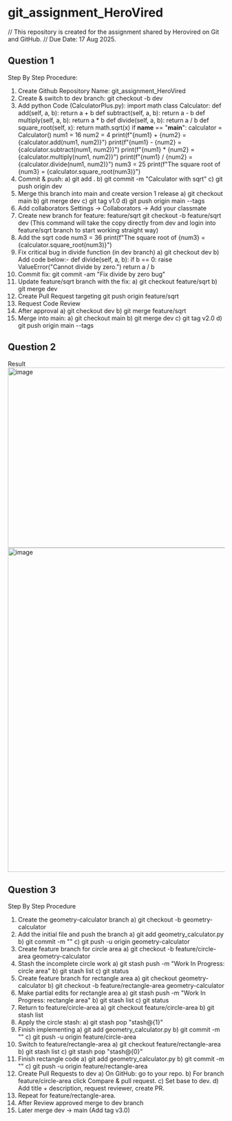 # git_assignment_HeroVired

// This repository is created for the assignment shared by Herovired on Git and GitHub.
// Due Date: 17 Aug 2025.
## Question 1
Step By Step Procedure:
1) Create Github Repository
   Name: git_assignment_HeroVired
2) Create & switch to dev branch:
   git checkout -b dev
3) Add python Code (CalculatorPlus.py):
  import math
  class Calculator:
      def add(self, a, b):
          return a + b
      def subtract(self, a, b):
          return a - b
      def multiply(self, a, b):
          return a * b
      def divide(self, a, b):
          return a / b
       def square_root(self, x):
          return math.sqrt(x)
  if __name__ == "__main__":
      calculator = Calculator()
      num1 = 16
      num2 = 4
      print(f"{num1} + {num2} = {calculator.add(num1, num2)}")
      print(f"{num1} - {num2} = {calculator.subtract(num1, num2)}")
      print(f"{num1} * {num2} = {calculator.multiply(num1, num2)}")
      print(f"{num1} / {num2} = {calculator.divide(num1, num2)}")
      num3 = 25
      print(f"The square root of {num3} = {calculator.square_root(num3)}")
4) Commit & push:
   a) git add .
   b) git commit -m "Calculator with sqrt"
   c) git push origin dev
5) Merge this branch into main and create version 1 release
   a) git checkout main
   b) git merge dev
   c) git tag v1.0
   d) git push origin main --tags
6) Add collaborators
   Settings → Collaborators → Add your classmate
7) Create new branch for feature: feature/sqrt
   git checkout -b feature/sqrt dev (This command will take the copy directly from dev and login into feature/sqrt branch to start working straight way)
8) Add the sqrt code
   num3 = 36
   print(f"The square root of {num3} = {calculator.square_root(num3)}")
9) Fix critical bug in divide function (in dev branch)
   a) git checkout dev
   b) Add code below:-
     def divide(self, a, b):
      if b == 0:
          raise ValueError("Cannot divide by zero.")
      return a / b
10) Commit fix:
    git commit -am "Fix divide by zero bug"
11) Update feature/sqrt branch with the fix:
    a) git checkout feature/sqrt
    b) git merge dev
12) Create Pull Request targeting
    git push origin feature/sqrt
13) Request Code Review
14) After approval
    a) git checkout dev
    b) git merge feature/sqrt
15) Merge into main:
    a) git checkout main
    b) git merge dev
    c) git tag v2.0
    d) git push origin main --tags
## Question 2
Result
<img width="1061" height="418" alt="image" src="https://github.com/user-attachments/assets/7001d5d7-619f-47ab-b8cd-eacd59141069" />
<img width="1068" height="752" alt="image" src="https://github.com/user-attachments/assets/999f6603-7693-40fa-b541-bf57de5e4576" />
## Question 3
Step By Step Procedure
1) Create the geometry-calculator branch
   a) git checkout -b geometry-calculator
2) Add the initial file and push the branch
   a) git add geometry_calculator.py
   b) git commit -m "<your input>"
   c) git push -u origin geometry-calculator
3) Create feature branch for circle area
   a) git checkout -b feature/circle-area geometry-calculator
4) Stash the incomplete circle work
   a) git stash push -m "Work In Progress: circle area"
   b) git stash list
   c) git status
5) Create feature branch for rectangle area
   a) git checkout geometry-calculator
   b) git checkout -b feature/rectangle-area geometry-calculator
6) Make partial edits for rectangle area
   a) git stash push -m "Work In Progress: rectangle area"
   b) git stash list
   c) git status
7) Return to feature/circle-area
   a) git checkout feature/circle-area
   b) git stash list
8) Apply the circle stash:
   a) git stash pop "stash@{1}"
9) Finish implementing
   a) git add geometry_calculator.py
   b) git commit -m "<your message>"
   c) git push -u origin feature/circle-area
10) Switch to feature/rectangle-area
   a) git checkout feature/rectangle-area
   b) git stash list
   c) git stash pop "stash@{0}"
11) Finish rectangle code
   a) git add geometry_calculator.py
   b) git commit -m "<your message>"
   c) git push -u origin feature/rectangle-area
12) Create Pull Requests to dev
   a) On GitHub: go to your repo.
   b) For branch feature/circle-area click Compare & pull request.
   c) Set base to dev.
   d) Add title + description, request reviewer, create PR.
13) Repeat for feature/rectangle-area.
14) After Review approved merge to dev branch
15) Later merge dev -> main (Add tag v3.0)
